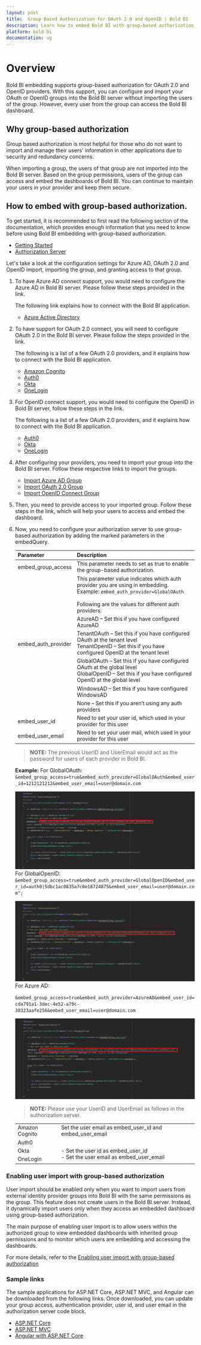 ```yaml
---
layout: post
title:  Group Based Authorization for OAuth 2.0 and OpenID | Bold BI
description: Learn how to embed Bold BI with group-based authorization for OAuth 2.0 and OpenID identity providers.
platform: bold-bi
documentation: ug
---
```


# Overview
Bold BI embedding supports group-based authorization for OAuth 2.0 and OpenID providers. With this support, you can configure and import your OAuth or OpenID groups into the Bold BI server without importing the users of the group. However, every user from the group can access the Bold BI dashboard.  

## Why group-based authorization
Group based authorization is most helpful for those who do not want to import and manage their users' information in other applications due to security and redundancy concerns. 

When importing a group, the users of that group are not imported into the Bold BI server. Based on the group permissions, users of the group can access and embed the dashboards of Bold BI. You can continue to maintain your users in your provider and keep them secure.    

## How to embed with group-based authorization.  
To get started, it is recommended to first read the following section of the documentation, which provides enough information that you need to know before using Bold BI embedding with group-based authorization. 
* [Getting Started](/getting-started/embedding-in-your-application/)
* [Authorization Server](/security-configuration/authorize-server/)

Let's take a look at the configuration settings for Azure AD, OAuth 2.0 and OpenID import, importing the group, and granting access to that group.

1. To have Azure AD connect support, you would need to configure the Azure AD in Bold BI server. Please follow these steps provided in the link.

    The following link explains how to connect with the Bold BI application.

    * [Azure Active Directory](/site-administration/user-directory-settings/azure-active-directory/#configure-azure-active-directory-details-in-bold-bi-to-import-users-and-groups)

2. To have support for OAuth 2.0 connect, you will need to configure OAuth 2.0 in the Bold BI server. Please follow the steps provided in the link.

    The following is a list of a few OAuth 2.0 providers, and it explains how to connect with the Bold BI application.

    * [Amazon Cognito](/security-configuration/single-sign-on/oauth-2.0-support/amazon-cognito/)
    * [Auth0](/security-configuration/single-sign-on/oauth-2.0-support/auth0/)
    * [Okta](/security-configuration/single-sign-on/oauth-2.0-support/okta/)
    * [OneLogin](/security-configuration/single-sign-on/oauth-2.0-support/onelogin/)

3. For OpenID connect support, you would need to configure the OpenID in Bold BI server, follow these steps in the link.

   The following is a list of a few OAuth 2.0 providers, and it explains how to connect with the Bold BI application.
    * [Auth0](/security-configuration/single-sign-on/openid-support/auth0/)
    * [Okta](/security-configuration/single-sign-on/openid-support/okta/)
    * [OneLogin](/security-configuration/single-sign-on/openid-support/onelogin/)

4. After configuring your providers, you need to import your group into the Bold BI server. Follow these respective links to import the groups.
    * [Import Azure AD Group](/managing-resources/manage-groups/import-azure-active-directory-groups/)
    * [Import OAuth 2.0 Group](/managing-resources/manage-groups/import-oauth-groups/)
    * [Import OpenID Connect Group](/managing-resources/manage-groups/import-openid-groups/)

5. Then, you need to provide access to your imported group. Follow these steps in the link, which will help your users to access and embed the dashboard. 

6. Now, you need to configure your authorization server to use group-based authorization by adding the marked parameters in the embedQuery.

    <meta charset="utf-8"/>
    <table>
    <thead>
    <tr>
    <th scope="col">Parameter</th>
    <th scope="col">Description</th>
    </tr>
    </thead>
    <tbody>
    <tr>
    <td align="left">embed_group_access</td>
    <td align="left">This parameter needs to set as true to enable the group-based authorization.</td>
    </tr>
    <tr>
    <td align="left" rowspan="6">embed_auth_provider</td>
    <td align="left">This parameter value indicates which auth provider you are using in embedding.
      <br>Example: <code>embed_auth_provider=GlobalOAuth</code>
      <br><br>Following are the values for different auth providers:
    </td>
    </tr>
    <tr>
    <td align="left">AzureAD – Set this if you have configured AzureAD</td>
    </tr>
    <tr>
    <td align="left">TenantOAuth – Set this if you have configured OAuth at the tenant level<br>TenantOpenID – Set this if you have configured OpenID at the tenant level</td>
    </tr>
    <tr>
    <td align="left">GlobalOAuth – Set this if you have configured OAuth at the global level<br>GlobalOpenID – Set this if you have configured OpenID at the global level</td>
    </tr>
    <tr>
    <td align="left">WindowsAD – Set this if you have configured WindowsAD</td>
    </tr>
    <tr>
    <td align="left">None – Set this if you aren’t using any auth providers</td>
    </tr>
    <tr>
    <td align="left">embed_user_id</td>
    <td align="left">Need to set your user id, which used in your provider for this user</td>
    </tr>
    <tr>
    <td align="left">embed_user_email</td>
    <td align="left">Need to set your user mail, which used in your provider for this user</td>
    </tr>
    </tbody>
    </table>

    > **NOTE:** The previous UserID and UserEmail would act as the password for users of each provider in Bold BI.

    **Example:** 
    For GlobalOAuth:
    `&embed_group_access=true&embed_auth_provider=GlobalOAuth&embed_user_id=1212121212&embed_user_email=user@domain.com`   

    ![Group Based Authorization for GlobalOAuth](/static/assets/javascript/images/group-based-Oauth.png)  
    For GlobalOpenID:
    `&embed_group_access=true&embed_auth_provider=GlobalOpenID&embed_user_id=auth0|5dbc1ac0835a7c0e18724875&embed_user_email=user@domain.com";`

    ![Group Based Authorization for GlobalOpenID](/static/assets/javascript/images/group-based-openID.png)
    For Azure AD:
    
    `&embed_group_access=true&embed_auth_provider=AzureAD&embed_user_id=cda791a1-3dec-4e52-a70c-38323aafe256&embed_user_email=user@domain.com`

    ![Group Based Authorization for Azure AD](/static/assets/javascript/images/group-based-AzureAD.png)

    > **NOTE:** Please use your UserID and UserEmail as follows in the authorization server.

    <meta charset="utf-8"/>
    <table>
    <tbody>
    <tr>
    <td align="left">Amazon Cognito</td>
    <td align="left">Set the user email as embed_user_id and embed_user_email</td>
    </tr>
    <tr>
    <td align="left">Auth0</td>
    <td align="left" rowspan="3"><br>- Set the user id as embed_user_id <br>- Set the user email as embed_user_email</td>
    </tr>
    <tr>
    <td align="left">Okta</td>
    </tr>
    <tr>
    <td align="left">OneLogin</td>
    </tr>
    </tbody>
    </table>

### Enabling user import with group-based authorization

User import should be enabled only when you want to import users from external identity provider groups into Bold BI with the same permissions as the group. This feature does not create users in the Bold BI server. Instead, it dynamically import users only when they access an embedded dashboard using group-based authorization.

The main purpose of enabling user import is to allow users within the authorized group to view embedded dashboards with inherited group permissions and to monitor which users are embedding and accessing the dashboards.

For more details, refer to the [Enabling user import with group-based authorization](/embedding-options/enabling-user-import-with-group-based-authorization/)

### Sample links
The sample applications for ASP.NET Core, ASP.NET MVC, and Angular can be downloaded from the following links. Once downloaded, you can update your group access, authentication provider, user id, and user email in the authorization server code block.
* [ASP.NET Core](/embedding-options/embedding-sdk/samples/asp-net-core/)
* [ASP.NET MVC](/embedding-options/embedding-sdk/samples/asp-net-mvc/)
* [Angular with ASP.NET Core](/embedding-options/embedding-sdk/samples/v3.2.16/angular/)